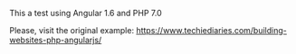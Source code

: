 This a test using Angular 1.6 and PHP 7.0

Please, visit the original example: https://www.techiediaries.com/building-websites-php-angularjs/